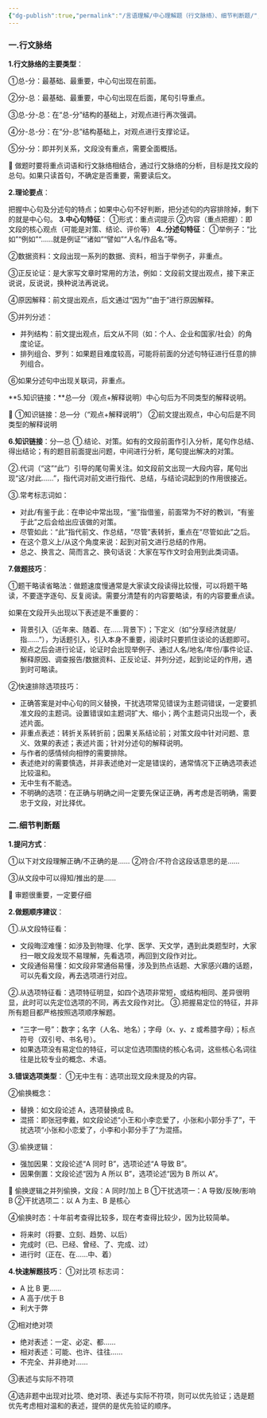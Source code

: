 ```yaml
---
{"dg-publish":true,"permalink":"/言语理解/中心理解题（行文脉络）、细节判断题/","dgPassFrontmatter":true,"noteIcon":"","created":"2023-12-02T04:21:58.000+08:00","updated":"2023-12-11T18:01:32.127+08:00"}
---
```


### 一.行文脉络

**1.行文脉络的主要类型**：

①总-分：最基础、最重要，中心句出现在前面。

②分-总：最基础、最重要，中心句出现在后面，尾句引导重点。

③总-分-总：在“总-分”结构的基础上，对观点进行再次强调。

④分-总-分：在“分-总”结构基础上，对观点进行支撑论证。

⑤分-分：即并列关系，文段没有重点，需要全面概括。

<aside>
🌱 做题时要将重点词语和行文脉络相结合，通过行文脉络的分析，目标是找文段的总句。如果只读首句，不确定是否重要，需要读后文。

</aside>

**2.理论要点**：

把握中心句及分述句的特点；如果中心句不好判断，把分述句的内容排除掉，剩下的就是中心句。
**3.中心句特征**：
①形式：重点词提示
②内容（重点把握）：即文段的核心观点（可能是对策、结论、评价等）
**4..分述句特征**：
①举例子：“比如”“例如”“……就是例证”“诸如”“譬如”“人名/作品名”等。

②数据资料：文段出现一系列的数据、资料，相当于举例子，非重点。

③正反论证：是大家写文章时常用的方法，例如：文段前文提出观点，接下来正说说，反说说，换种说法再说说。

④原因解释：前文提出观点，后文通过“因为”“由于”进行原因解释。

⑤并列分述：

- 并列结构：前文提出观点，后文从不同（如：个人、企业和国家/社会）的角度论证。
- 排列组合、罗列：如果题目难度较高，可能将前面的分述句特征进行任意的排列组合。

⑥如果分述句中出现关联词，非重点。

**5.知识链接：**总—分（观点+解释说明）中心句后为不同类型的解释说明。

<aside>
🌱 ①知识链接：总—分（“观点+解释说明”）
②前文提出观点，中心句后是不同类型的解释说明

</aside>

**6.知识链接**：分—总
①.结论、对策。如有的文段前面作引入分析，尾句作总结、得出结论；有的题目前面提出问题，中间进行分析，尾句提出解决的对策。

②.代词（“这”“此”）引导的尾句需关注。如文段前文出现一大段内容，尾句出现“这/对此……”，指代词对前文进行指代、总结，与结论词起到的作用很接近。

③.常考标志词如：

- 对此/有鉴于此：在申论中常出现，“鉴”指借鉴，前面常为不好的教训，“有鉴于此”之后会给出应该做的对策。
- 尽管如此：“此”指代前文、作总结，“尽管”表转折，重点在“尽管如此”之后。
- 在这个意义上/从这个角度来说：起到对前文进行总结的作用。
- 总之、换言之、简而言之、换句话说：大家在写作文时会用到此类词语。

**7.做题技巧**：

①题干略读省略法：做题速度慢通常是大家读文段读得比较慢，可以将题干略读，不要逐字逐句、反复阅读。需要分清楚有的内容要略读，有的内容要重点读。

如果在文段开头出现以下表述是不重要的：

- 背景引入（近年来、随着、在……背景下）；下定义（如“分享经济就是/指……”），为话题引入，引入本身不重要，阅读时只要抓住谈论的话题即可。
- 观点之后会进行论证，论证时会出现举例子、通过人名/地名/年份/事件论证、解释原因、调查报告/数据资料、正反论证、并列分述，起到论证的作用，遇到时可略读。

②快速排除选项技巧：

- 正确答案是对中心句的同义替换，干扰选项常见错误为主题词错误，一定要抓准文段的主题词。设置错误如主题词扩大、缩小；两个主题词只出现一个，表述片面。
- 非重点表述：转折关系转折前；因果关系结论前；对策文段中针对问题、意义、效果的表述；表述片面；针对分述句的解释说明。
- 与作者的感情倾向相悖的需要排除。
- 表述绝对的需要慎选，并非表述绝对一定是错误的，通常情况下正确选项表述比较温和。
- 无中生有不能选。
- 不明确的选项：在正确与明确之间一定要先保证正确，再考虑是否明确，需要忠于文段，对比择优。

### 二.细节判断题

**1.提问方式**：

①以下对文段理解正确/不正确的是……
②符合/不符合这段话意思的是……

③从文段中可以得知/推出的是……

<aside>
🌱 审题很重要，一定要仔细

</aside>

**2.做题顺序建议**：

①.从文段特征看：

- 文段晦涩难懂：如涉及到物理、化学、医学、天文学，遇到此类题型时，大家扫一眼文段发现不易理解，先看选项，再回到文段作对比。
- 文段通俗易懂：如文段非常通俗易懂，涉及到热点话题、大家感兴趣的话题，可以先看文段，再去选项进行对应。

②.从选项特征看：选项特征明显，如四个选项非常短，或结构相同、差异很明显，此时可以先定位选项的不同，再去文段作对比。
③.把握易定位的特征，并非所有题目都严格按照选项顺序解题。

- “三字一号”：数字；名字（人名、地名）；字母（x、y、z 或希腊字母）；标点符号（双引号、书名号）。
- 如果选项没有易定位的特征，可以定位选项围绕的核心名词，这些核心名词往往是比较专业的概念、术语。

**3.错误选项类型**：
①无中生有：选项出现文段未提及的内容。

②偷换概念：

- 替换：如文段论述 A，选项替换成 B。
- 混搭：即张冠李戴，如文段论述“小王和小李恋爱了，小张和小郭分手了”，干扰选项“小张和小恋爱了，小李和小郭分手了”为混搭。

③.偷换逻辑：

- 强加因果：文段论述“A 同时 B”，选项论述“A 导致 B”。
- 因果倒置：文段论述“因为 A 所以 B”，选项论述“因为 B 所以 A”。

<aside>
🌱 偷换逻辑之并列偷换，文段：A 同时/加上 B
①干扰选项一：A 导致/反映/影响 B
②干扰选项二：以 A 为主、B 是核心

</aside>

④偷换时态：十年前考查得比较多，现在考查得比较少，因为比较简单。

- 将来时（将要、立刻、趋势、以后）
- 完成时（已、已经、曾经、了、完成、过）
- 进行时（正在、在……中、着）

**4.快速解题技巧**：
①对比项
标志词：

- A 比 B 更……
- A 高于/优于 B
- 利大于弊

②相对绝对项

- 绝对表述：一定、必定、都……
- 相对表述：可能、也许、往往……
- 不完全、并非绝对……

③表述与实际不符项

④选非题中出现对比项、绝对项、表述与实际不符项，则可以优先验证；选是题优先考虑相对温和的表述，提供的是优先验证的顺序。